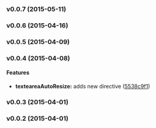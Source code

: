 <a name="v0.0.7"></a>
### v0.0.7 (2015-05-11)

<a name="v0.0.6"></a>
### v0.0.6 (2015-04-16)

<a name="v0.0.5"></a>
### v0.0.5 (2015-04-09)

<a name="v0.0.4"></a>
### v0.0.4 (2015-04-08)


#### Features

* **texteareaAutoResize:** adds new directive ([5538c9f1](git@github.com:cork-labs/ng.cork.ui.keys/commit/5538c9f1514a6ca23d5eee07ecaad61a4104719a))

<a name="v0.0.3"></a>
### v0.0.3 (2015-04-01)

<a name="v0.0.2"></a>
### v0.0.2 (2015-04-01)

